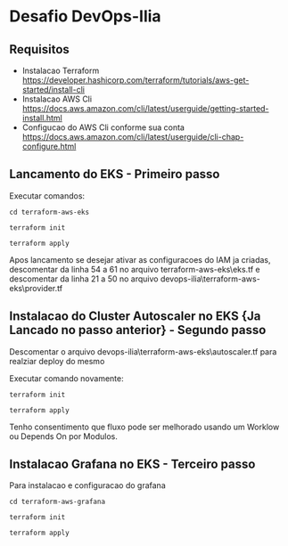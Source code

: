 # Desafio DevOps-Ilia

## Requisitos

* Instalacao Terraform
    https://developer.hashicorp.com/terraform/tutorials/aws-get-started/install-cli
* Instalacao AWS Cli
    https://docs.aws.amazon.com/cli/latest/userguide/getting-started-install.html
* Configucao do AWS Cli conforme sua conta
    https://docs.aws.amazon.com/cli/latest/userguide/cli-chap-configure.html

## Lancamento do EKS - Primeiro passo

Executar comandos:

```cd terraform-aws-eks```

```terraform init ```

```terraform apply ```

Apos lancamento se desejar ativar as configuracoes do IAM ja criadas, descomentar da linha 54 a 61 no arquivo terraform-aws-eks\eks.tf e
descomentar da linha 21 a 50 no arquivo devops-ilia\terraform-aws-eks\provider.tf

## Instalacao do Cluster Autoscaler no EKS {Ja Lancado no passo anterior} - Segundo passo

Descomentar o arquivo devops-ilia\terraform-aws-eks\autoscaler.tf para realziar deploy do mesmo

Executar comando novamente:

```terraform init ```

```terraform apply ```

Tenho consentimento que fluxo pode ser melhorado usando um Worklow ou Depends On por Modulos.

## Instalacao Grafana no EKS - Terceiro passo

Para instalacao e configuracao do grafana

```cd terraform-aws-grafana```

```terraform init ```

```terraform apply ```